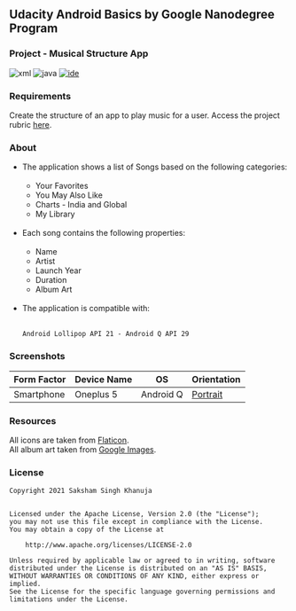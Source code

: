 ## Udacity Android Basics by Google Nanodegree Program
### Project - Musical Structure App
![xml](https://img.shields.io/badge/language-xml-blue)
![java](https://img.shields.io/badge/language-java-orange)
[![ide](https://img.shields.io/badge/ide-android%20studio-brightgreen)](https://developer.android.com/studio)

### Requirements

Create the structure of an app to play music for a user. Access the project rubric [here](https://github.com/SakshamKhanuja/p_iv_music_structure_app/blob/bc8f77b6348b6ccbb94483de18505c4b70cedf47/Project%20Rubric.md).

### About

<ul>
  <li>The application shows a list of Songs based on the following categories:<br/><br/>
  <ul>
    <li>Your Favorites</li>
    <li>You May Also Like</li>
    <li>Charts - India and Global</li>
    <li>My Library</li>
   </ul></li><br/>
  <li>Each song contains the following properties:<br/><br/>
  <ul>
    <li>Name</li>
    <li>Artist</li>
    <li>Launch Year</li>
    <li>Duration</li>
    <li>Album Art</li>
    </ul></li><br/>
  <li>The application is compatible with:<br/><br/>

```
Android Lollipop API 21 - Android Q API 29
```
</li></ul>

### Screenshots

Form Factor | Device Name | OS | Orientation
--- | --- | --- | ---
Smartphone | Oneplus 5 | Android Q | [Portrait](https://user-images.githubusercontent.com/94056845/144330943-27877633-a186-4ae0-8c65-303c45834d7a.jpg)


### Resources

All icons are taken from [Flaticon](https://www.flaticon.com/).<br/>
All album art taken from [Google Images](https://www.google.com/imghp?hl=en).

### License

```
Copyright 2021 Saksham Singh Khanuja


Licensed under the Apache License, Version 2.0 (the "License");
you may not use this file except in compliance with the License.
You may obtain a copy of the License at

    http://www.apache.org/licenses/LICENSE-2.0

Unless required by applicable law or agreed to in writing, software
distributed under the License is distributed on an "AS IS" BASIS,
WITHOUT WARRANTIES OR CONDITIONS OF ANY KIND, either express or implied.
See the License for the specific language governing permissions and
limitations under the License.
```
